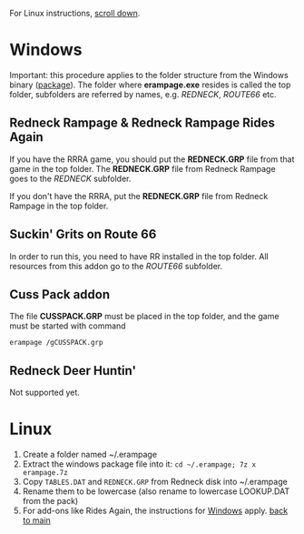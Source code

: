For Linux instructions, [scroll down](#Linux.md).


# Windows #

Important: this procedure applies to the folder structure from the Windows binary ([package](http://www.jonhunt.com/redneck/erampage.html)). The folder where **erampage.exe** resides is called the top folder, subfolders are referred by names, e.g. _REDNECK_, _ROUTE66_ etc.

## Redneck Rampage & Redneck Rampage Rides Again ##
If you have the RRRA game, you should put the **REDNECK.GRP** file from that game in the top folder. The **REDNECK.GRP** file from Redneck Rampage goes to the _REDNECK_ subfolder.

If you don't have the RRRA, put the **REDNECK.GRP** file from Redneck Rampage in the top folder.

## Suckin' Grits on Route 66 ##
In order to run this, you need to have RR installed in the top folder. All resources from this addon go to the _ROUTE66_ subfolder.

## Cuss Pack addon ##
The file **CUSSPACK.GRP** must be placed in the top folder, and the game must be started with command
```
erampage /gCUSSPACK.grp
```

## Redneck Deer Huntin' ##
Not supported yet.


# Linux #

  1. Create a folder named ~/.erampage
  1. Extract the windows package file into it: `cd ~/.erampage; 7z x erampage.7z`
  1. Copy `TABLES.DAT` and `REDNECK.GRP` from Redneck disk into ~/.erampage
  1. Rename them to be lowercase (also rename to lowercase LOOKUP.DAT from the pack)
  1. For add-ons like Rides Again, the instructions for [Windows](#Windows.md) apply.
[back to main](MainPage.md)
